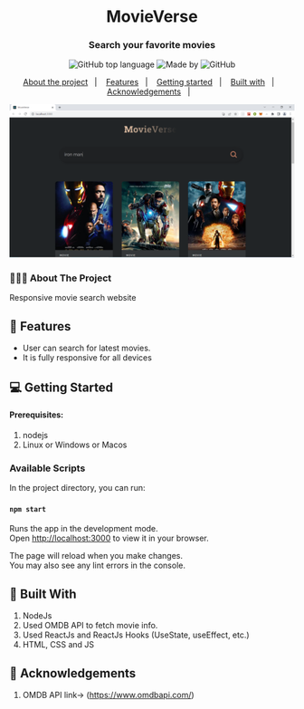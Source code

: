 
<h1 align="center">
	MovieVerse
</h1>

<h3 align="center">
  Search your favorite movies
</h3>
<p align="center">
  <img alt="GitHub top language" src="https://img.shields.io/badge/ReactJS-brightgreen">

  <a>
	  <img alt="Made by" src="https://img.shields.io/badge/made%20by-Abhishek%20Gaikwad-blueviolet">
  </a>

  <img alt="GitHub" src="https://img.shields.io/github/license/EliasGcf/readme-template">
</p>

<p align="center">
  <a href="#-about-the-project">About the project</a>&nbsp;&nbsp;&nbsp;|&nbsp;&nbsp;&nbsp;
  <a href="#-features">Features</a>&nbsp;&nbsp;&nbsp;|&nbsp;&nbsp;&nbsp;
  <a href="#-getting-started">Getting started</a>&nbsp;&nbsp;&nbsp;|&nbsp;&nbsp;&nbsp;
  <a href="#-built-with">Built with</a>&nbsp;&nbsp;&nbsp;|&nbsp;&nbsp;&nbsp;
  <a href="#-acknowledgements">Acknowledgements</a>&nbsp;&nbsp;&nbsp;|&nbsp;&nbsp;&nbsp;
</p>

<img alt="Layout" src="movieverse.PNG">

### 👨🏻‍💻 About The Project
Responsive movie search website

## 🌟 Features

-   User can search for latest movies.
-   It is fully responsive for all devices


## 💻 Getting Started

#### Prerequisites:

1. nodejs
2. Linux or Windows or Macos

### Available Scripts

In the project directory, you can run:

#### `npm start`

Runs the app in the development mode.\
Open [http://localhost:3000](http://localhost:3000) to view it in your browser.

The page will reload when you make changes.\
You may also see any lint errors in the console.

## 🚀 Built With
1. NodeJs
2. Used OMDB API to fetch movie info.
3. Used ReactJs and ReactJs Hooks (UseState, useEffect, etc.)
4. HTML, CSS and JS


## 📝 Acknowledgements

1. OMDB API link-> (https://www.omdbapi.com/)
